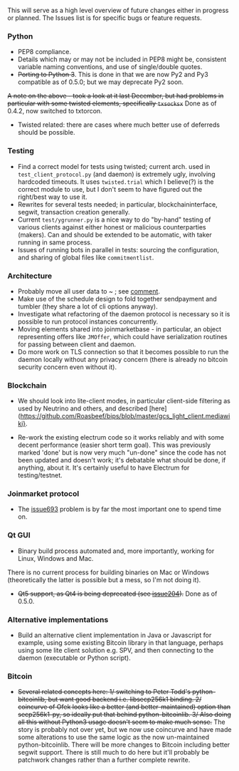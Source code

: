 This will serve as a high level overview of future changes either in progress or planned.
The Issues list is for specific bugs or feature requests.

### Python

* PEP8 compliance.
* Details which may or may not be included in PEP8 might be, consistent variable naming conventions, and use of single/double quotes.
* ~~Porting to Python 3~~. This is done in that we are now Py2 and Py3 compatible as of 0.5.0; but we may deprecate Py2 soon.

~~A note on the above - took a look at it last December, but had problems in particular with some twisted elements, specifically `txsocksx`~~ Done as of 0.4.2, now switched to txtorcon.

* Twisted related: there are cases where much better use of deferreds should be possible.

### Testing

* Find a correct model for tests using twisted; current arch. used in `test_client_protocol.py`
(and daemon) is extremely ugly, involving hardcoded timeouts. It uses `twisted.trial` which I believe(?) is the correct module
to use, but I don't seem to have figured out the right/best way to use it.
* Rewrites for several tests needed; in particular, blockchaininterface, segwit, transaction creation generally.
* Current `test/ygrunner.py` is a nice way to do "by-hand" testing of various clients against either
honest or malicious counterparties (makers). Can and should be extended to be automatic, with taker
running in same process.
* Issues of running bots in parallel in tests: sourcing the configuration, and sharing of global files
like `commitmentlist`.

### Architecture

* Probably move all user data to ~ ; see [comment](https://github.com/JoinMarket-Org/joinmarket-clientserver/issues/62#issuecomment-318890399).
* Make use of the schedule design to fold together sendpayment and tumbler (they share a lot of cli options anyway).
* Investigate what refactoring of the daemon protocol is necessary so it is possible to run protocol instances concurrently.
* Moving elements shared into joinmarketbase - in particular, an object representing offers like `JMOffer`, which
could have serialization routines for passing between client and daemon.
* Do more work on TLS connection so that it becomes possible to run the daemon locally without any privacy
concern (there is already no bitcoin security concern even without it).

### Blockchain

* We should look into lite-client modes, in particular client-side filtering as used by Neutrino and others,
and described [here](https://github.com/Roasbeef/bips/blob/master/gcs_light_client.mediawiki}.

* Re-work the existing electrum code so it works reliably and with some decent performance (easier short term goal).
This was previously marked 'done' but is now very much "un-done" since the code has not been updated and doesn't work; it's debatable what should be done, if anything, about it. It's certainly useful to have Electrum for testing/testnet.

### Joinmarket protocol

* The [issue693](https://github.com/JoinMarket-Org/joinmarket/issues/693) problem is by far the most important one to spend time on.

### Qt GUI

* Binary build process automated and, more importantly, working for Linux, Windows and Mac.

There is no current process for building binaries on Mac or Windows (theoretically the latter is possible but a mess, so I'm not doing it).

* ~~Qt5 support, as Qt4 is being deprecated (see [issue204](https://github.com/JoinMarket-Org/joinmarket-clientserver/issues/204)).~~ Done as of 0.5.0.

### Alternative implementations

* Build an alternative client implementation in Java or Javascript for example, using some existing Bitcoin library in that language, perhaps using some lite client solution e.g. SPV, and then connecting to the daemon (executable or Python script).

### Bitcoin

* ~~Several related concepts here: 1/ switching to Peter Todd's python-bitcoinlib, but want good backend i.e. libsecp256k1 binding.
2/ coincurve of Ofek looks like a better (and better-maintained) option than secp256k1-py, so ideally put that behind python-bitcoinlib.
3/ Also doing all this without Python3 usage doesn't seem to make much sense.~~ The story is probably not over yet, but we now use coincurve and have made some alterations to use the same logic as the now un-maintained python-bitcoinlib. There will be more changes to Bitcoin including better segwit support. There is still much to do here but it'll probably be patchwork changes rather than a further complete rewrite.
